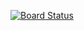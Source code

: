 [![Board Status](https://dev.azure.com/birisdenisalarisa/30b0e83e-9d91-4c32-8faf-8ff221ed42e0/4213e186-db81-46b9-84f6-b1eb7c8492fa/_apis/work/boardbadge/124b4c0b-211f-48a5-99d0-02cf2c9a1413)](https://dev.azure.com/birisdenisalarisa/30b0e83e-9d91-4c32-8faf-8ff221ed42e0/_boards/board/t/4213e186-db81-46b9-84f6-b1eb7c8492fa/Microsoft.RequirementCategory)